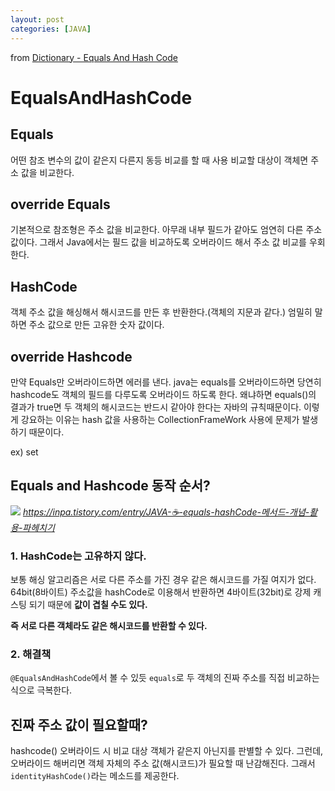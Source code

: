 ```yaml
---
layout: post
categories: [JAVA]
---
```


from [Dictionary - Equals And Hash Code](https://github.com/newkayak12/Dictionary/blob/master/java/10.EqualsAndHashCode.md)

# EqualsAndHashCode
## Equals
어떤 참조 변수의 값이 같은지 다른지 동등 비교를 할 때 사용
비교할 대상이 객체면 주소 값을 비교한다. 

## override Equals
기본적으로 참조형은 주소 값을 비교한다. 아무래 내부 필드가 같아도 엄연히 다른 주소 값이다. 그래서 Java에서는 필드 값을 비교하도록 오버라이드 해서 주소 값 비교를 
우회한다.

## HashCode
객체 주소 값을 해싱해서 해시코드를 만든 후 반환한다.(객체의 지문과 같다.)
엄밀히 말하면 주소 값으로 만든 고유한 숫자 값이다.

## override Hashcode
만약 Equals만 오버라이드하면 에러를 낸다. java는 equals를 오버라이드하면 당연히 hashcode도 객체의 필드를 다루도록 오버라이드 하도록 한다.
왜냐하면 equals()의 결과가 true면 두 객체의 해시코드는 반드시 같아야 한다는 자바의 규칙때문이다.
이렇게 강요하는 이유는 hash 값을 사용하는 CollectionFrameWork 사용에 문제가 발생하기 때문이다.

ex) set

## Equals and Hashcode 동작 순서?

![](/assets/imgeqAndHsh.png)
<cite>https://inpa.tistory.com/entry/JAVA-☕-equals-hashCode-메서드-개념-활용-파헤치기</cite>


### 1. HashCode는 고유하지 않다.
보통 해싱 알고리즘은 서로 다른 주소를 가진 경우 같은 해시코드를 가질 여지가 없다. 64bit(8바이트) 주소값을 hashCode로 이용해서 반환하면
4바이트(32bit)로 강제 캐스팅 되기 때문에 <strong>값이 겹칠 수도 있다.</strong>

<strong> 즉 서로 다른 객체라도 같은 해시코드를 반환할 수 있다. </strong>

### 2. 해결책
`@EqualsAndHashCode`에서 볼 수 있듯 `equals`로 두 객체의 진짜 주소를 직접 비교하는 식으로 극복한다.


## 진짜 주소 값이 필요할때? 
hashcode() 오버라이드 시 비교 대상 객체가 같은지 아닌지를 판별할 수 있다. 그런데, 오버라이드 해버리면 객체 자체의 주소 값(해시코드)가 필요할 때 난감해진다.
그래서 `identityHashCode()`라는 메소드를 제공한다.